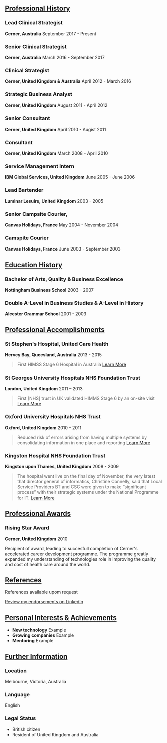 ## [Professional History](#professionalhistory)

### Lead Clinical Strategist
**Cerner, Australia** 
September 2017 - Present

### Senior Clinical Strategist
**Cerner, Australia**
March 2016 - September 2017

### Clinical Strategist
**Cerner, United Kingdom & Australia**
April 2012 - March 2016

### Strategic Business Analyst
**Cerner, United Kingdom**
August 2011 - April 2012

### Senior Consultant
**Cerner, United Kingdom**
April 2010 - Augist 2011

###  Consultant
**Cerner, United Kingdom**
March 2008 - April 2010

### Service Management Intern
**IBM Global Services, United Kingdom**
June 2005 - June 2006

### Lead Bartender
**Luminar Lesuire, United Kingdom**
2003 - 2005

### Senior Campsite Courier,
**Canvas Holidays, France**
May 2004 - November 2004

### Camspite Courier
**Canvas Holidays, France**
June 2003 - September 2003

## [Education History](#educationalhistory)

### Bachelor of Arts, Quality & Business Excellence
**Nottingham Business School**
2003 - 2007

### Double A-Level in Business Studies &  A-Level in History
**Alcester Grammar School**
2001 - 2003

## [Professional Accomplishments](#professionalaccomplishments)

### St Stephen's Hospital, United Care Health
**Hervey Bay, Queesland, Australia**
2013 - 2015

>  First HIMSS Stage 6 Hospital in Australia
[Learn More](http://www.himssanalyticsasia.org/about/pressRoom-pressrelease19.asp)

### St Georges University Hospitals NHS Foundation Trust
**London, United Kingdom**
2011 – 2013

> First [NHS] trust in UK validated HIMMS Stage 6 by an on-site visit
[Learn More](https://www.stgeorges.nhs.uk/newsitem/st-georges-receives-national-accreditation-himss-stage-6/)

### Oxford University Hospitals NHS Trust
**Oxford, United Kingdom**
2010 – 2011

> Reduced risk of errors arising from having multiple systems by consolidating information in one place and reporting
[Learn More](http://www.ouh.nhs.uk/patient-guide/documents/epr-case-study.pdf)

### Kingston Hospital NHS Foundation Trust
**Kingston upon Thames, United Kingdom**
2008 - 2009

> The hospital went live on the final day of November, the very latest that director general of informatics, Christine Connelly, said that Local Service Providers BT and CSC were given to make “significant process” with their strategic systems under the National Programme for IT.
[Learn More](https://www.digitalhealth.net/2009/12/kingston-hits-go-live-date-with-cerner/)

## [Professional Awards](#professionalawards)

### Rising Star Award
**Cerner, United Kingdom**
2010

Recipient of award, leading to succesfull completion of Cerner's accelerated career development programme. The programme greatly expanded my understanding of technologies role in improving the quality and cost of health care around the world.

## [References](#references)

References available upom request

[Review my endorsements on LinkedIn](https://www.linkedin.com/in/dalecraigwright/)

## [Personal Interests & Achievements](#personalinterestsachievements)

- **New technology** Example
- **Growing companies** Example
- **Mentoring** Example

## [Further Information](#furtherinformation)

### Location

Melbourne, Victoria, Australia

### Language

English

### Legal Status

- British citizen
- Resident of United Kingdom and Australia
